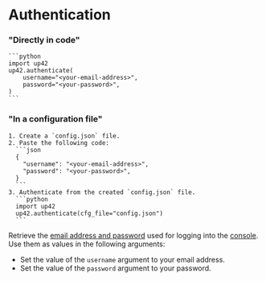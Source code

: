 # Authentication

### "Directly in code"

    ```python
    import up42
    up42.authenticate(
        username="<your-email-address>",
        password="<your-password>",
    )
    ```

### "In a configuration file"

    1. Create a `config.json` file.
    2. Paste the following code:
      ```json
      {
        "username": "<your-email-address>",
        "password": "<your-password>",
      }
      ```
    3. Authenticate from the created `config.json` file.
      ```python
      import up42
      up42.authenticate(cfg_file="config.json")
      ```

Retrieve the [email address and password](https://docs.up42.com/getting-started/account/management) used for logging into the [console](https://console.up42.com/?utm_source=documentation). Use them as values in the following arguments:

- Set the value of the `username` argument to your email address.
- Set the value of the `password` argument to your password.
